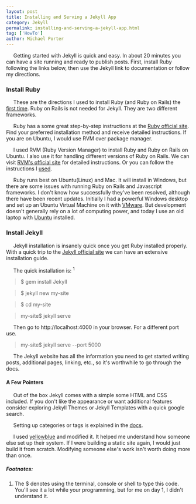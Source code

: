 ```yaml
---
layout: post
title: Installing and Serving a Jekyll App
category: Jekyll
permalink: installing-and-serving-a-jekyll-app.html
tag: ['HowTo']
author: Michael Porter
---
```


&nbsp;&nbsp;&nbsp;&nbsp;&nbsp;Getting started with Jekyll is quick and easy. In about 20 minutes you can have a site running and ready to publish posts. First, install Ruby following the links below, then use the Jekyll link to documentation or follow my directions.

<!-- more -->

### Install Ruby

&nbsp;&nbsp;&nbsp;&nbsp;&nbsp;These are the directions I used to install Ruby (and Ruby on Rails) the [first time](http://railsapps.github.io/installrubyonrails-ubuntu.html). Ruby on Rails is not needed for Jekyll. They are two different frameworks.

&nbsp;&nbsp;&nbsp;&nbsp;&nbsp;Ruby has a some great step-by-step instructions at the [Ruby official site](https://www.ruby-lang.org/en/documentation/installation/). Find your preferred installation method and receive detailed instructions. If you are on Ubuntu, I would use RVM over package manager.

&nbsp;&nbsp;&nbsp;&nbsp;&nbsp;I used RVM (Ruby Version Manager) to install Ruby and Ruby on Rails on Ubuntu. I also use it for handling different versions of Ruby on Rails. We can visit [RVM's official site](https://rvm.io/rvm/install) for detailed instructions. Or you can follow the instructions I [used](https://www.ruby-lang.org/en/documentation/installation/).

&nbsp;&nbsp;&nbsp;&nbsp;&nbsp;Ruby runs best on Ubuntu(Linux) and Mac. It will install in Windows, but there are some issues with running Ruby on Rails and Javascript frameworks. I don't know how successfully they've been resolved, although there have been recent updates. Initially I had a powerful Windows desktop and set up an Ubuntu Virtual Machine on it with [VMware](https://my.vmware.com/en/web/vmware/free#desktop_end_user_computing/vmware_workstation_player/12_0). But development doesn't generally rely on a lot of computing power, and today I use an old laptop with [Ubuntu](https://tutorials.ubuntu.com/tutorial/tutorial-install-ubuntu-desktop#0) installed.

### Install Jekyll

&nbsp;&nbsp;&nbsp;&nbsp;&nbsp;Jekyll installation is insanely quick once you get Ruby installed properly. With a quick trip to the [Jekyll official site](https://jekyllrb.com/docs/installation/) we can have an extensive installation guide.

&nbsp;&nbsp;&nbsp;&nbsp;&nbsp;The quick installation is: <sup>1<sup>

>$ gem install Jekyll

>$ jekyll new my-site

>$ cd my-site

>my-site$ jekyll serve


&nbsp;&nbsp;&nbsp;&nbsp;&nbsp;Then go to http://localhost:4000 in your browser. For a different port use.

>my-site$ jekyll serve --port 5000

&nbsp;&nbsp;&nbsp;&nbsp;&nbsp;The Jekyll website has all the information you need to get started writing posts, additional pages, linking, etc., so it's worthwhile to go through the docs.

#### A Few Pointers

&nbsp;&nbsp;&nbsp;&nbsp;&nbsp;Out of the box Jekyll comes with a simple some HTML and CSS included. If you don't like the appearance or want additional features consider exploring Jekyll Themes or Jekyll Templates with a quick google search.

&nbsp;&nbsp;&nbsp;&nbsp;&nbsp;Setting up categories or tags is explained in the [docs](https://jekyllrb.com/docs/collections/).

&nbsp;&nbsp;&nbsp;&nbsp;&nbsp;I used [yellowblue](https://github.com/chalatz/yellowblue) and modified it. It helped me understand how someone else set up their system. If I were building a static site again, I would just build it from scratch. Modifying someone else's work isn't worth doing more than once.

##### Footnotes:

1. The $ denotes using the terminal, console or shell to type this code. You'll see it a lot while your programming, but for me on day 1, I didn't understand it.
